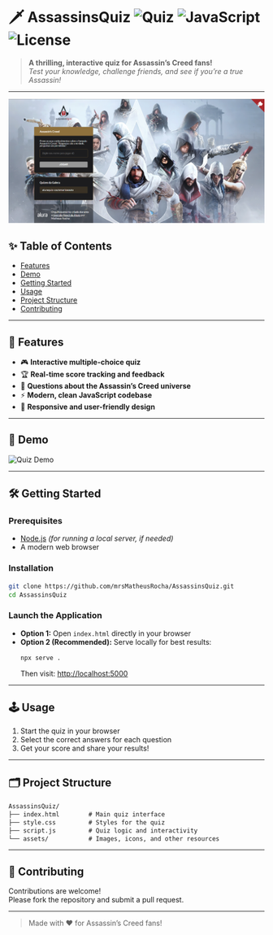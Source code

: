 # 🗡️ AssassinsQuiz ![Quiz](https://img.shields.io/badge/Quiz-AC%20Universe-darkred) ![JavaScript](https://img.shields.io/badge/Javascript-ES6-yellow) ![License](https://img.shields.io/github/license/mrsMatheusRocha/AssassinsQuiz)

> **A thrilling, interactive quiz for Assassin’s Creed fans!**  
> _Test your knowledge, challenge friends, and see if you’re a true Assassin!_

---
![Miniature](https://github.com/mrsMatheusRocha/AssassinsQuiz/blob/master/assassinsquizminiatura.png)

## ✨ Table of Contents

- [Features](#-features)
- [Demo](#-demo)
- [Getting Started](#-getting-started)
- [Usage](#-usage)
- [Project Structure](#-project-structure)
- [Contributing](#-contributing)

---

## 🚀 Features

- 🎮 **Interactive multiple-choice quiz**
- 🏆 **Real-time score tracking and feedback**
- 🧠 **Questions about the Assassin’s Creed universe**
- ⚡ **Modern, clean JavaScript codebase**
- 📱 **Responsive and user-friendly design**

---

## 🎥 Demo

![Quiz Demo](https://github.com/mrsMatheusRocha/AssassinsQuiz/blob/b85c52d251cfdf801d94d35044533bf6798532a9/public/chrome-capture-2025-6-9%20(1)%20(1).gif)

---

## 🛠️ Getting Started

### Prerequisites

- [Node.js](https://nodejs.org/) _(for running a local server, if needed)_
- A modern web browser

### Installation

```bash
git clone https://github.com/mrsMatheusRocha/AssassinsQuiz.git
cd AssassinsQuiz
```

### Launch the Application

- **Option 1:** Open `index.html` directly in your browser
- **Option 2 (Recommended):** Serve locally for best results:
  ```bash
  npx serve .
  ```
  Then visit: [http://localhost:5000](http://localhost:5000)

---

## 🕹️ Usage

1. Start the quiz in your browser
2. Select the correct answers for each question
3. Get your score and share your results!

---

## 🗂️ Project Structure

```
AssassinsQuiz/
├── index.html        # Main quiz interface
├── style.css         # Styles for the quiz
├── script.js         # Quiz logic and interactivity
└── assets/           # Images, icons, and other resources
```

---

## 🤝 Contributing

Contributions are welcome!  
Please fork the repository and submit a pull request.

---

> Made with ❤️ for Assassin’s Creed fans!
